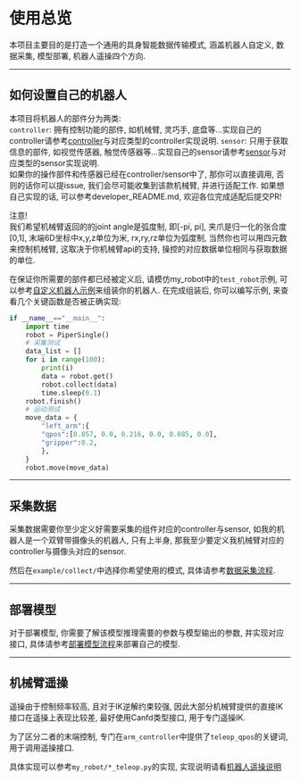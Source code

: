 # 使用总览

本项目主要目的是打造一个通用的具身智能数据传输模式, 涵盖机器人自定义, 数据采集, 模型部署, 机器人遥操四个方向.

---

## 如何设置自己的机器人
本项目将机器人的部件分为两类:  
`controller`: 拥有控制功能的部件, 如机械臂, 灵巧手, 底盘等...实现自己的controller请参考[controller](./controller/controller_cn.md)与对应类型的controller实现说明.
`sensor`: 只用于获取信息的部件, 如视觉传感器, 触觉传感器等...实现自己的sensor请参考[sensor](./sensor/sensor_cn.md)与对应类型的sensor实现说明.   
如果你的操作部件和传感器已经在controller/sensor中了, 那你可以直接调用, 否则的话你可以提issue, 我们会尽可能收集到该款机械臂, 并进行适配工作. 如果想自己实现的话, 可以参考developer_README.md, 欢迎各位完成适配后提交PR!

注意!   
 我们希望机械臂返回的的joint angle是弧度制, 即[-pi, pi], 夹爪是归一化的张合度[0,1], 末端6D坐标中x,y,z单位为米, rx,ry,rz单位为弧度制, 当然你也可以用四元数来控制机械臂, 这取决于你机械臂api的支持, 操控的对应数据单位相同与获取数据的单位.

在保证你所需要的部件都已经被定义后, 请模仿my_robot中的`test_robot`示例, 可以参考[自定义机器人示例](./my_robot/robot_cn.md)来组装你的机器人.
在完成组装后, 你可以编写示例, 来查看几个关键函数是否被正确实现:
``` python
if __name__=="__main__":
    import time
    robot = PiperSingle()
    # 采集测试
    data_list = []
    for i in range(100):
        print(i)
        data = robot.get()
        robot.collect(data)
        time.sleep(0.1)
    robot.finish()
    # 运动测试
    move_data = {
        "left_arm":{
        "qpos":[0.057, 0.0, 0.216, 0.0, 0.085, 0.0],
        "gripper":0.2,
        },
    }
    robot.move(move_data)
```

---

## 采集数据
采集数据需要你至少定义好需要采集的组件对应的controller与sensor, 如我的机器人是一个双臂带摄像头的机器人, 只有上半身, 那我至少要定义我机械臂对应的controller与摄像头对应的sensor.


然后在`example/collect/`中选择你希望使用的模式, 具体请参考[数据采集流程](./example/collect_cn.md).

---

## 部署模型
对于部署模型, 你需要了解该模型推理需要的参数与模型输出的参数, 并实现对应接口, 具体请参考[部署模型流程](./example/deploy_cn.md)来部署自己的模型.

---

## 机械臂遥操

遥操由于控制频率较高, 且对于IK逆解约束较强, 因此大部分机械臂提供的直接IK接口在遥操上表现比较差, 最好使用Canfd类型接口, 用于专门遥操IK. 

为了区分二者的末端控制, 专门在`arm_controller`中提供了`teleop_qpos`的关键词, 用于调用遥操接口. 

具体实现可以参考`my_robot/*_teleop.py`的实现, 实现说明请看[机器人遥操说明](./my_robot/teleop_robot_cn.md)